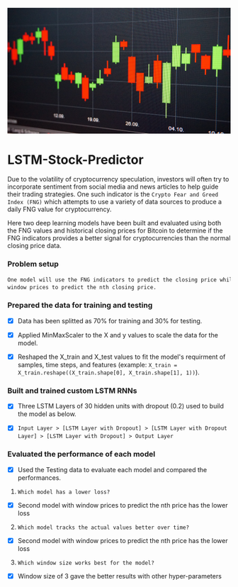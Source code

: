 ![LSTM-Stock-Predictor](https://github.com/chirathlv/LSTM-Stock-Predictor/blob/main/Images/banner.jpg)

# LSTM-Stock-Predictor

Due to the volatility of cryptocurrency speculation, investors will often try to incorporate sentiment from social media and news articles to help guide their trading strategies. One such indicator is the `Crypto Fear and Greed Index (FNG)` which attempts to use a variety of data sources to produce a daily FNG value for cryptocurrency.

Here two deep learning models have been built and evaluated using both the FNG values and historical closing prices for Bitcoin to determine if the FNG indicators provides a better signal for cryptocurrencies than the normal closing price data.

### Problem setup

```diff
One model will use the FNG indicators to predict the closing price while the second model will use a
window prices to predict the nth closing price.
```

### Prepared the data for training and testing

- [x] Data has been splitted as 70% for training and 30% for testing.

- [x] Applied MinMaxScaler to the X and y values to scale the data for the model.

- [x] Reshaped the X_train and X_test values to fit the model's requirment of samples, time steps, and features (example: `X_train = X_train.reshape((X_train.shape[0], X_train.shape[1], 1))`).

### Built and trained custom LSTM RNNs

- [x] Three LSTM Layers of 30 hidden units with dropout (0.2) used to build the model as below.

- [x] `Input Layer > [LSTM Layer with Dropout] > [LSTM Layer with Dropout Layer] > [LSTM Layer with Dropout] > Output Layer`

### Evaluated the performance of each model

- [x] Used the Testing data to evaluate each model and compared the performances.

1. `Which model has a lower loss?`

- [x] Second model with window prices to predict the nth price has the lower loss

2. `Which model tracks the actual values better over time?`

- [x] Second model with window prices to predict the nth price has the lower loss

3. `Which window size works best for the model?`

- [x] Window size of 3 gave the better results with other hyper-parameters
